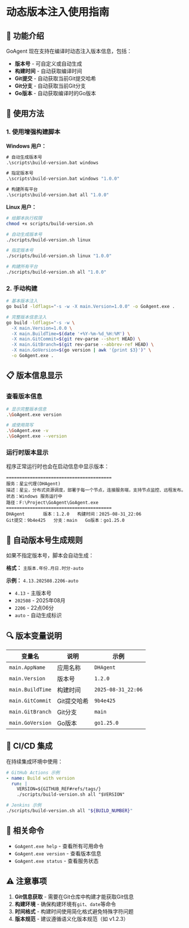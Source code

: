 # 动态版本注入使用指南

## 🎯 功能介绍

GoAgent 现在支持在编译时动态注入版本信息，包括：

- **版本号** - 可自定义或自动生成
- **构建时间** - 自动获取编译时间
- **Git提交** - 自动获取当前Git提交哈希
- **Git分支** - 自动获取当前Git分支
- **Go版本** - 自动获取编译时的Go版本

## 🔧 使用方法

### 1. 使用增强构建脚本

**Windows 用户：**
```cmd
# 自动生成版本号
.\scripts\build-version.bat windows

# 指定版本号
.\scripts\build-version.bat windows "1.0.0"

# 构建所有平台
.\scripts\build-version.bat all "1.0.0"
```

**Linux 用户：**
```bash
# 给脚本执行权限
chmod +x scripts/build-version.sh

# 自动生成版本号
./scripts/build-version.sh linux

# 指定版本号
./scripts/build-version.sh linux "1.0.0"

# 构建所有平台
./scripts/build-version.sh all "1.0.0"
```

### 2. 手动构建

```bash
# 基本版本注入
go build -ldflags="-s -w -X main.Version=1.0.0" -o GoAgent.exe .

# 完整版本信息注入
go build -ldflags="-s -w \
  -X main.Version=1.0.0 \
  -X main.BuildTime=$(date '+%Y-%m-%d_%H:%M') \
  -X main.GitCommit=$(git rev-parse --short HEAD) \
  -X main.GitBranch=$(git rev-parse --abbrev-ref HEAD) \
  -X main.GoVersion=$(go version | awk '{print $3}')" \
  -o GoAgent.exe .
```

## 📋 版本信息显示

### 查看版本信息
```bash
# 显示完整版本信息
.\GoAgent.exe version

# 或使用简写
.\GoAgent.exe -v
.\GoAgent.exe --version
```

### 运行时版本显示
程序正常运行时也会在启动信息中显示版本：

```
========================================
服务：星尘代理(DHAgent)
描述：星尘，分布式资源调度，部署于每一个节点，连接服务端，支持节点监控、远程发布。
状态：Windows 服务运行中
路径：F:\Project\GoAgent\GoAgent.exe
========================================
DHAgent       版本：1.2.0   构建时间：2025-08-31_22:06
Git提交：9b4e425   分支：main   Go版本：go1.25.0
```

## 🚀 自动版本号生成规则

如果不指定版本号，脚本会自动生成：

**格式：** `主版本.年份.月日.时分-auto`

**示例：** `4.13.202508.2206-auto`

- `4.13` - 主版本号
- `202508` - 2025年08月  
- `2206` - 22点06分
- `auto` - 自动生成标识

## 🔍 版本变量说明

| 变量名 | 说明 | 示例 |
|--------|------|------|
| `main.AppName` | 应用名称 | `DHAgent` |
| `main.Version` | 版本号 | `1.2.0` |
| `main.BuildTime` | 构建时间 | `2025-08-31_22:06` |
| `main.GitCommit` | Git提交哈希 | `9b4e425` |
| `main.GitBranch` | Git分支 | `main` |
| `main.GoVersion` | Go版本 | `go1.25.0` |

## 📝 CI/CD 集成

在持续集成环境中使用：

```yaml
# GitHub Actions 示例
- name: Build with version
  run: |
    VERSION=${GITHUB_REF#refs/tags/}
    ./scripts/build-version.sh all "$VERSION"
```

```bash
# Jenkins 示例
./scripts/build-version.sh all "${BUILD_NUMBER}"
```

## 🔗 相关命令

- `GoAgent.exe help` - 查看所有可用命令
- `GoAgent.exe version` - 查看版本信息
- `GoAgent.exe status` - 查看服务状态

## ⚠️ 注意事项

1. **Git信息获取** - 需要在Git仓库中构建才能获取Git信息
2. **构建环境** - 确保构建环境有`git`、`date`等命令
3. **时间格式** - 构建时间使用简化格式避免特殊字符问题
4. **版本规范** - 建议遵循语义化版本规范（如 v1.2.3）

